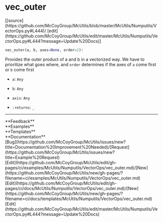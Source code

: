 # <a id="McUtils.Numputils.VectorOps.vec_outer">vec_outer</a>
<div class="docs-source-link" markdown="1">
[[source](https://github.com/McCoyGroup/McUtils/blob/master/McUtils/Numputils/VectorOps.py#L444)/
[edit](https://github.com/McCoyGroup/McUtils/edit/master/McUtils/Numputils/VectorOps.py#L444?message=Update%20Docs)]
</div>

```python
vec_outer(a, b, axes=None, order=2): 
```
Provides the outer product of a and b in a vectorized way.
We have to prioritize what goes where, and `order` determines
if the axes of `a` come first or `b` come first
  - `a`: `Any`
    > 
  - `b`: `Any`
    > 
  - `axis`: `Any`
    > 
  - `:returns`: `_`
    > 











---


<div markdown="1" class="text-secondary">
<div class="container">
  <div class="row">
   <div class="col" markdown="1">
**Feedback**   
</div>
   <div class="col" markdown="1">
**Examples**   
</div>
   <div class="col" markdown="1">
**Templates**   
</div>
   <div class="col" markdown="1">
**Documentation**   
</div>
   <div class="col" markdown="1">
   
</div>
   <div class="col" markdown="1">
   
</div>
   <div class="col" markdown="1">
   
</div>
</div>
  <div class="row">
   <div class="col" markdown="1">
[Bug](https://github.com/McCoyGroup/McUtils/issues/new?title=Documentation%20Improvement%20Needed)/[Request](https://github.com/McCoyGroup/McUtils/issues/new?title=Example%20Request)   
</div>
   <div class="col" markdown="1">
[Edit](https://github.com/McCoyGroup/McUtils/edit/gh-pages/ci/examples/McUtils/Numputils/VectorOps/vec_outer.md)/[New](https://github.com/McCoyGroup/McUtils/new/gh-pages/?filename=ci/examples/McUtils/Numputils/VectorOps/vec_outer.md)   
</div>
   <div class="col" markdown="1">
[Edit](https://github.com/McCoyGroup/McUtils/edit/gh-pages/ci/docs/McUtils/Numputils/VectorOps/vec_outer.md)/[New](https://github.com/McCoyGroup/McUtils/new/gh-pages/?filename=ci/docs/templates/McUtils/Numputils/VectorOps/vec_outer.md)   
</div>
   <div class="col" markdown="1">
[Edit](https://github.com/McCoyGroup/McUtils/edit/master/McUtils/Numputils/VectorOps.py#L444?message=Update%20Docs)   
</div>
   <div class="col" markdown="1">
   
</div>
   <div class="col" markdown="1">
   
</div>
   <div class="col" markdown="1">
   
</div>
</div>
</div>
</div>